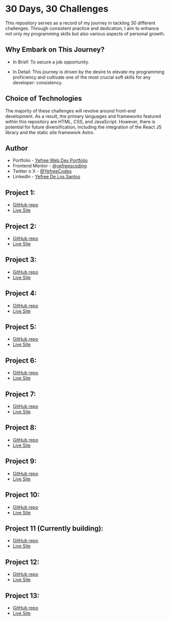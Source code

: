 # 30 Days, 30 Challenges

This repository serves as a record of my journey in tackling 30 different challenges. Through consistent practice and dedication, I aim to enhance not only my programming skills but also various aspects of personal growth.

## Why Embark on This Journey?

- In Brief:
  To secure a job opportunity.

- In Detail:
  This journey is driven by the desire to elevate my programming proficiency and cultivate one of the most crucial soft skills for any developer: consistency.

## Choice of Technologies

The majority of these challenges will revolve around front-end development. As a result, the primary languages and frameworks featured within this repository are HTML, CSS, and JavaScript. However, there is potential for future diversification, including the integration of the React JS library and the static site framework Astro.

## Author

- Portfolio - [Yefree Web Dev Portfolio](https://yefreevaldezdev.vercel.app)
- Frontend Mentor - [@yefreescoding](https://www.frontendmentor.io/profile/yefreescoding)
- Twitter o X - [@YefreeCodes](https://twitter.com/YefreeCodes)
- LinkedIn - [Yefree De Los Santos](www.linkedin.com/in/yefree-de-los-santos-aa13571b8)

## Project 1:

- [GitHub repo](https://github.com/yefreescoding/30-projects-30-days/tree/main/project-01)
- [Live Site](https://yefreescoding.github.io/30-projects-30-days/project-1/index.html)

## Project 2:

- [GitHub repo](https://github.com/yefreescoding/30-projects-30-days/tree/main/project-02)
- [Live Site](https://yefreescoding.github.io/30-projects-30-days/project-2/index.html)

## Project 3:

- [GitHub repo](https://github.com/yefreescoding/30-projects-30-days/tree/main/project-03)
- [Live Site](https://yefreescoding.github.io/30-projects-30-days/project-3/index.html)

## Project 4:

- [GitHub repo](https://github.com/yefreescoding/30-projects-30-days/tree/main/project-04)
- [Live Site](https://yefreescoding.github.io/30-projects-30-days/project-4/index.html)

## Project 5:

- [GitHub repo](https://github.com/yefreescoding/30-projects-30-days/tree/main/project-05)
- [Live Site](https://yefreescoding.github.io/30-projects-30-days/project-5/app/dist/index.html)

## Project 6:

- [GitHub repo](https://github.com/yefreescoding/30-projects-30-days/tree/main/project-06)
- [Live Site](https://yefreescoding.github.io/30-projects-30-days/project-6/index.html)

## Project 7:

- [GitHub repo](https://github.com/yefreescoding/30-projects-30-days/tree/main/project-07)
- [Live Site](https://yefreescoding.github.io/30-projects-30-days/project-7/tic-tac-toe/dist/index.html)

## Project 8:

- [GitHub repo](https://github.com/yefreescoding/30-projects-30-days/tree/main/project-08)
- [Live Site](https://yefreescoding.github.io/30-projects-30-days/project-8/index.html)

## Project 9:

- [GitHub repo](https://github.com/yefreescoding/30-projects-30-days/tree/main/project-09)
- [Live Site](https://yefreescoding.github.io/30-projects-30-days/project-9/index.html)

## Project 10:

- [GitHub repo](https://github.com/yefreescoding/30-projects-30-days/tree/main/project-10)
- [Live Site](https://yefreescoding.github.io/30-projects-30-days/project-10/app/dist/index.html)

## Project 11 (Currently building):

- [GitHub repo](https://github.com/yefreescoding/30-projects-30-days/tree/main/project-11)
- [Live Site](https://yefreescoding.github.io/30-projects-30-days/project-10/app/dist/index.html)

## Project 12:

- [GitHub repo](https://github.com/yefreescoding/30-projects-30-days/tree/main/project-12)
- [Live Site](https://yefreescoding.github.io/30-projects-30-days/project-12/index.html)

## Project 13:

- [GitHub repo](https://github.com/yefreescoding/30-projects-30-days/tree/main/project-13)
- [Live Site](https://yefreescoding.github.io/30-projects-30-days/project-13/index.html)
